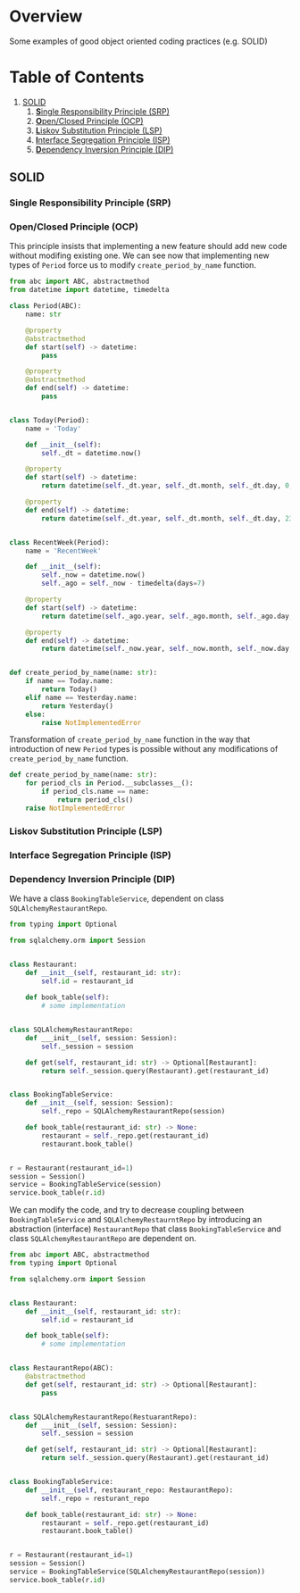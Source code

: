 # Overview
Some examples of good object oriented coding practices (e.g. SOLID)

# Table of Contents
  1. [SOLID](#solid)
     1. [**S**ingle Responsibility Principle (SRP)](#single-responsibility-principle-srp)
     2. [**O**pen/Closed Principle (OCP)](#openclosed-principle-ocp)
     3. [**L**iskov Substitution Principle (LSP)](#liskov-substitution-principle-lsp)
     4. [**I**nterface Segregation Principle (ISP)](#interface-segregation-principle-isp)
     5. [**D**ependency Inversion Principle (DIP)](#dependency-inversion-principle-dip)

## SOLID
### Single Responsibility Principle (SRP)
### Open/Closed Principle (OCP)
This principle insists that implementing a new feature should add new code without modifing existing one.
We can see now that implementing new types of `Period` force us to modify `create_period_by_name` function.

```python
from abc import ABC, abstractmethod
from datetime import datetime, timedelta

class Period(ABC):
    name: str

    @property
    @abstractmethod
    def start(self) -> datetime:
        pass

    @property
    @abstractmethod
    def end(self) -> datetime:
        pass


class Today(Period):
    name = 'Today'

    def __init__(self):
        self._dt = datetime.now()

    @property
    def start(self) -> datetime:
        return datetime(self._dt.year, self._dt.month, self._dt.day, 0, 0, 0)

    @property
    def end(self) -> datetime:
        return datetime(self._dt.year, self._dt.month, self._dt.day, 23, 59, 59)


class RecentWeek(Period):
    name = 'RecentWeek'

    def __init__(self):
        self._now = datetime.now()
        self._ago = self._now - timedelta(days=7)

    @property
    def start(self) -> datetime:
        return datetime(self._ago.year, self._ago.month, self._ago.day, 0, 0, 0)

    @property
    def end(self) -> datetime:
        return datetime(self._now.year, self._now.month, self._now.day, 23, 59, 59)


def create_period_by_name(name: str):
    if name == Today.name:
        return Today()
    elif name == Yesterday.name:
        return Yesterday()
    else:
        raise NotImplementedError
```
Transformation of `create_period_by_name` function in the way that introduction of new `Period` types
is possible without any modifications of `create_period_by_name` function.

```python
def create_period_by_name(name: str):
    for period_cls in Period.__subclasses__():
        if period_cls.name == name:
            return period_cls()
    raise NotImplementedError
```

### Liskov Substitution Principle (LSP)
### Interface Segregation Principle (ISP)
### Dependency Inversion Principle (DIP)
We have a class `BookingTableService`, dependent on class `SQLAlchemyRestaurantRepo`. 

```python
from typing import Optional

from sqlalchemy.orm import Session


class Restaurant:
    def __init__(self, restaurant_id: str):
        self.id = restaurant_id
    
    def book_table(self):
        # some implementation


class SQLAlchemyRestaurantRepo:
    def ___init__(self, session: Session):
        self._session = session

    def get(self, restaurant_id: str) -> Optional[Restaurant]:
        return self._session.query(Restaurant).get(restaurant_id)


class BookingTableService:
    def __init__(self, session: Session):
        self._repo = SQLAlchemyRestaurantRepo(session) 

    def book_table(restaurant_id: str) -> None:
        restaurant = self._repo.get(restaurant_id)
        restaurant.book_table()


r = Restaurant(restaurant_id=1)
session = Session()
service = BookingTableService(session)
service.book_table(r.id)
```

We can modify the code, and try to decrease coupling between `BookingTableService` and `SQLAlchemyRestaurntRepo`
by introducing an abstraction (interface) `RestaurantRepo` that class `BookingTableService` and class `SQLAlchemyRestaurantRepo` are dependent on.

```python
from abc import ABC, abstractmethod
from typing import Optional

from sqlalchemy.orm import Session


class Restaurant:
    def __init__(self, restaurant_id: str):
        self.id = restaurant_id

    def book_table(self):
        # some implementation


class RestaurantRepo(ABC):
    @abstractmethod
    def get(self, restaurant_id: str) -> Optional[Restaurant]:
        pass


class SQLAlchemyRestaurantRepo(RestuarantRepo):
    def ___init__(self, session: Session):
        self._session = session

    def get(self, restaurant_id: str) -> Optional[Restaurant]:
        return self._session.query(Restaurant).get(restaurant_id)


class BookingTableService:
    def __init__(self, restaurant_repo: RestaurantRepo):
        self._repo = resturant_repo

    def book_table(restaurant_id: str) -> None:
        restaurant = self._repo.get(restaurant_id)
        restaurant.book_table()


r = Restaurant(restaurant_id=1)
session = Session()
service = BookingTableService(SQLAlchemyRestaurantRepo(session))
service.book_table(r.id)
```